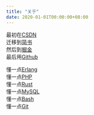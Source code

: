 ```yaml
---
title: "关于"
date: 2020-01-01T00:00:00+08:00
---
```


最初在[CSDN](https://www.csdn.net)  
迁移到[简书](https://www.jianshu.com)  
然后到[掘金](https://juejin.cn)  
最后用[Github](https://qcute.github.io)  

懂一点[Erlang](https://github.com/erlang/otp)  
懂一点[PHP](https://github.com/php/php-src)  
懂一点[Rust](https://github.com/rust-lang/rust)  
懂一点[MySQL](https://github.com/mysql/mysql-server)  
懂一点[Bash](https://github.com/gitGNU/gnu_bash)  
懂一点[Git](https://github.com/git/git)  
